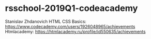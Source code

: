 # rsschool-2019Q1-codeacademy
Stanislav Zhdanovich
HTML CSS Basics: https://www.codecademy.com/users/1926048965/achievements
Htmlacademy: https://htmlacademy.ru/profile/id550635/achievements
